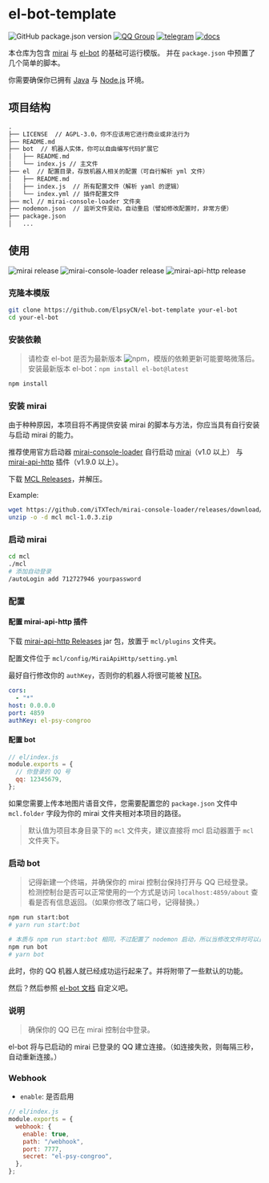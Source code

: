 # el-bot-template

![GitHub package.json version](https://img.shields.io/github/package-json/v/ElpsyCN/el-bot-template)
[![QQ Group](https://img.shields.io/badge/qq%20group-707408530-12B7F5)](https://shang.qq.com/wpa/qunwpa?idkey=5b0eef3e3256ce23981f3b0aa2457175c66ca9194efd266fd0e9a7dbe43ed653)
[![telegram](https://img.shields.io/badge/telegram-elpsy__cn-blue)](https://t.me/elpsy_cn)
[![docs](https://github.com/ElpsyCN/el-bot-docs/workflows/docs/badge.svg)](https://docs.bot.elpsy.cn)

本仓库为包含 [mirai](https://github.com/mamoe/mirai) 与 [el-bot](https://github.com/ElpsyCN/el-bot) 的基础可运行模版。
并在 `package.json` 中预置了几个简单的脚本。

你需要确保你已拥有 [Java](https://www.java.com/zh_CN/) 与 [Node.js](https://nodejs.org/zh-cn/download/) 环境。

## 项目结构

```txt
.
├── LICENSE  // AGPL-3.0，你不应该用它进行商业或非法行为
├── README.md
├── bot  // 机器人实体，你可以自由编写代码扩展它
│   ├── README.md
│   └── index.js // 主文件
├── el  // 配置目录，存放机器人相关的配置（可自行解析 yml 文件）
│   ├── README.md
│   ├── index.js  // 所有配置文件（解析 yaml 的逻辑）
│   └── index.yml // 插件配置文件
├── mcl // mirai-console-loader 文件夹
├── nodemon.json  // 监听文件变动，自动重启（譬如修改配置时，非常方便）
├── package.json
│   ...
```

## 使用

![mirai release](https://img.shields.io/github/v/release/mamoe/mirai?label=mirai)
![mirai-console-loader release](https://img.shields.io/github/v/release/iTXTech/mirai-console-loader?label=mirai-console-loader)
![mirai-api-http release](https://img.shields.io/github/v/release/project-mirai/mirai-api-http?label=mirai-api-http)

### 克隆本模版

```sh
git clone https://github.com/ElpsyCN/el-bot-template your-el-bot
cd your-el-bot
```

### 安装依赖

> 请检查 el-bot 是否为最新版本 ![npm](https://img.shields.io/npm/v/el-bot)，模版的依赖更新可能要略微落后。  
> 安装最新版本 el-bot：`npm install el-bot@latest`

```sh
npm install
```

### 安装 mirai

由于种种原因，本项目将不再提供安装 mirai 的脚本与方法，你应当具有自行安装与启动 mirai 的能力。

推荐使用官方启动器 [mirai-console-loader](https://github.com/iTXTech/mirai-console-loader) 自行启动 [mirai](https://github.com/mamoe/mirai)（v1.0 以上） 与 [mirai-api-http](https://github.com/mamoe/mirai-api-http) 插件（v1.9.0 以上）。

下载 [MCL Releases](https://github.com/iTXTech/mirai-console-loader/releases)，并解压。

Example:

```sh
wget https://github.com/iTXTech/mirai-console-loader/releases/download/v1.0.3/mcl-1.0.3.zip
unzip -o -d mcl mcl-1.0.3.zip
```

### 启动 mirai

```sh
cd mcl
./mcl
# 添加自动登录
/autoLogin add 712727946 yourpassword
```

### 配置

#### 配置 mirai-api-http 插件

下载 [mirai-api-http Releases](https://github.com/project-mirai/mirai-api-http/releases) jar 包，放置于 `mcl/plugins` 文件夹。

配置文件位于 `mcl/config/MiraiApiHttp/setting.yml`

最好自行修改你的 `authKey`，否则你的机器人将很可能被 [NTR](https://zh.moegirl.org/zh-hans/NTR)。

```yaml
cors:
  - "*"
host: 0.0.0.0
port: 4859
authKey: el-psy-congroo
```

#### 配置 bot

```js
// el/index.js
module.exports = {
  // 你登录的 QQ 号
  qq: 12345679,
};
```

如果您需要上传本地图片语音文件，您需要配置您的 `package.json` 文件中 `mcl.folder` 字段为你的 mirai 文件夹相对本项目的路径。

> 默认值为项目本身目录下的 `mcl` 文件夹，建议直接将 mcl 启动器置于 `mcl` 文件夹下。

### 启动 bot

> 记得新建一个终端，并确保你的 mirai 控制台保持打开与 QQ 已经登录。
> 检测控制台是否可以正常使用的一个方式是访问 `localhost:4859/about` 查看是否有信息返回。（如果你修改了端口号，记得替换。）

```sh
npm run start:bot
# yarn run start:bot
```

```sh
# 本质与 npm run start:bot 相同，不过配置了 nodemon 启动，所以当修改文件时可以自动重启。
npm run bot
# yarn bot
```

此时，你的 QQ 机器人就已经成功运行起来了。并将附带了一些默认的功能。

然后？然后参照 [el-bot 文档](https://docs.bot.elpsy.cn/) 自定义吧。

### 说明

> 确保你的 QQ 已在 mirai 控制台中登录。

el-bot 将与已启动的 mirai 已登录的 QQ 建立连接。（如连接失败，则每隔三秒，自动重新连接。）

### Webhook

- `enable`: 是否启用

```js
// el/index.js
module.exports = {
  webhook: {
    enable: true,
    path: "/webhook",
    port: 7777,
    secret: "el-psy-congroo",
  },
};
```
